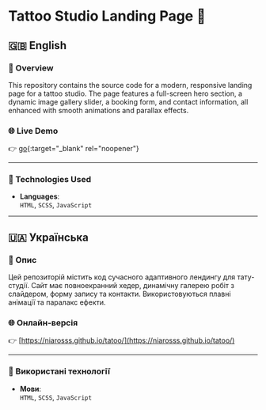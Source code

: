 
# Tattoo Studio Landing Page 🎨

## 🇬🇧 English

### 📌 Overview
This repository contains the source code for a modern, responsive landing page for a tattoo studio. The page features a full-screen hero section, a dynamic image gallery slider, a booking form, and contact information, all enhanced with smooth animations and parallax effects.

### 🌐 Live Demo
👉 [go](https://niarosss.github.io/tatoo/){:target="_blank" rel="noopener"}

---

### 🧰 Technologies Used

- **Languages**:  
  `HTML`, `SCSS`, `JavaScript`
---

## 🇺🇦 Українська

### 📌 Опис
Цей репозиторій містить код сучасного адаптивного лендингу для тату-студії. Сайт має повноекранний хедер, динамічну галерею робіт з слайдером, форму запису та контакти. Використовуються плавні анімації та паралакс ефекти.

### 🌐 Онлайн-версія
👉 [https://niarosss.github.io/tatoo/](https://niarosss.github.io/tatoo/)

---

### 🧰 Використані технології

- **Мови**:  
  `HTML`, `SCSS`, `JavaScript`
